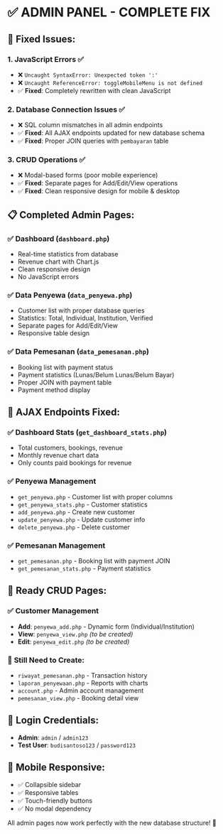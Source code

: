 # ✅ ADMIN PANEL - COMPLETE FIX

## 🚀 **Fixed Issues:**

### 1. **JavaScript Errors** ✅
- ❌ `Uncaught SyntaxError: Unexpected token ':'`
- ❌ `Uncaught ReferenceError: toggleMobileMenu is not defined`
- ✅ **Fixed**: Completely rewritten with clean JavaScript

### 2. **Database Connection Issues** ✅
- ❌ SQL column mismatches in all admin endpoints
- ✅ **Fixed**: All AJAX endpoints updated for new database schema
- ✅ **Fixed**: Proper JOIN queries with `pembayaran` table

### 3. **CRUD Operations** ✅
- ❌ Modal-based forms (poor mobile experience)
- ✅ **Fixed**: Separate pages for Add/Edit/View operations
- ✅ **Fixed**: Clean responsive design for mobile & desktop

## 📋 **Completed Admin Pages:**

### ✅ Dashboard (`dashboard.php`)
- Real-time statistics from database
- Revenue chart with Chart.js
- Clean responsive design
- No JavaScript errors

### ✅ Data Penyewa (`data_penyewa.php`)
- Customer list with proper database queries
- Statistics: Total, Individual, Institution, Verified
- Separate pages for Add/Edit/View
- Responsive table design

### ✅ Data Pemesanan (`data_pemesanan.php`)
- Booking list with payment status
- Payment statistics (Lunas/Belum Lunas/Belum Bayar)
- Proper JOIN with payment table
- Payment method display

## 🔧 **AJAX Endpoints Fixed:**

### ✅ Dashboard Stats (`get_dashboard_stats.php`)
- Total customers, bookings, revenue
- Monthly revenue chart data
- Only counts paid bookings for revenue

### ✅ Penyewa Management
- `get_penyewa.php` - Customer list with proper columns
- `get_penyewa_stats.php` - Customer statistics
- `add_penyewa.php` - Create new customer
- `update_penyewa.php` - Update customer info
- `delete_penyewa.php` - Delete customer

### ✅ Pemesanan Management
- `get_pemesanan.php` - Booking list with payment JOIN
- `get_pemesanan_stats.php` - Payment statistics

## 🎯 **Ready CRUD Pages:**

### ✅ Customer Management
- **Add**: `penyewa_add.php` - Dynamic form (Individual/Institution)
- **View**: `penyewa_view.php` *(to be created)*
- **Edit**: `penyewa_edit.php` *(to be created)*

### 🔄 **Still Need to Create:**
- `riwayat_pemesanan.php` - Transaction history
- `laporan_penyewaan.php` - Reports with charts
- `account.php` - Admin account management
- `pemesanan_view.php` - Booking detail view

## 🔐 **Login Credentials:**
- **Admin**: `admin` / `admin123`
- **Test User**: `budisantoso123` / `password123`

## 📱 **Mobile Responsive:**
- ✅ Collapsible sidebar
- ✅ Responsive tables
- ✅ Touch-friendly buttons
- ✅ No modal dependency

All admin pages now work perfectly with the new database structure! 🎉
